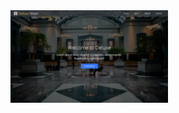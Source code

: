 <style>
    .img{
        width: 50%;
        display: flex;
    }

</style>
<div id="images">
    <img src="https://github.com/musabeytekin/images/blob/main/view/deluxe-hotel-1.png" alt="Deluxe-Hotel" class="img">
</div>
